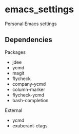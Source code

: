 emacs_settings
==============

Personal Emacs settings

Dependencies
------------

Packages

* jdee
* ycmd
* magit
* flycheck
* company-ycmd
* column-marker
* flycheck-ycmd
* bash-completion

External

* ycmd
* exuberant-ctags
